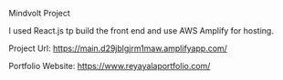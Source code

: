 Mindvolt Project

I used React.js tp build the front end and use AWS Amplify for hosting. 

Project Url: https://main.d29jblgjrm1maw.amplifyapp.com/


Portfolio Website: https://www.reyayalaportfolio.com/


